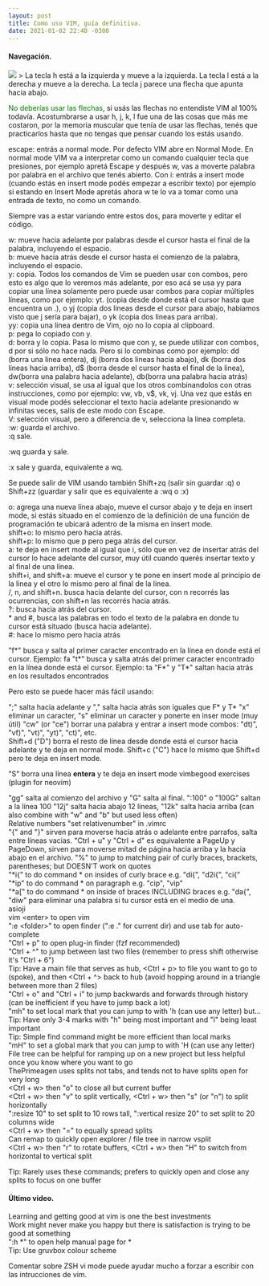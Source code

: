 ```yaml
---
layout: post
title: Como uso VIM, guía definitiva.
date: 2021-01-02 22:40 -0300
---
```

#### Navegación.
<img src="{{site.baseurl}}/assets/img/vim_keys_hjkl.jpeg"/>
> La tecla h está a la izquierda y mueve a la izquierda.   
  La tecla l está a la derecha y mueve a la derecha.   
  La tecla j parece una flecha que apunta hacia abajo.   

<span style="color:green;">No deberías usar las flechas</span>, si usás las flechas no entendiste VIM al 100% todavía.
Acostumbrarse a usar h, j, k, l fue una de las cosas que más me costaron, por la
memoria muscular que tenía de usar las flechas, tenés que practicarlos hasta que no tengas
que pensar cuando los estás usando.

escape: entrás a normal mode. Por defecto VIM abre en Normal Mode. En normal mode VIM va a interpretar como un comando cualquier tecla que presiones, por ejemplo apretá Escape y después w, vas a moverte palabra por palabra en el archivo que tenés abierto.
Con i: entrás a insert mode (cuando estás en insert mode podés empezar a escribir texto) por ejemplo si estando en Insert Mode apretás ahora w te lo va a tomar como una entrada de texto, no como un comando.

Siempre vas a estar variando entre estos dos, para moverte y editar el código.


w: mueve hacia adelante por palabras desde el cursor hasta el final de la palabra, incluyendo el espacio.  
b: mueve hacia atrás desde el cursor hasta el comienzo de la palabra, incluyendo el espacio.  
y: copia. Todos los comandos de Vim se pueden usar con combos, pero esto es algo que lo veremos más adelante, por eso acá se usa yy para copiar una línea solamente pero puede usar combos para copiar múltiples líneas, como por ejemplo: yt. (copia desde donde está el cursor hasta que encuentra un .), o yj (copia dos lineas desde el cursor para abajo, habiamos visto que j sería para bajar), o yk (copia dos lineas para arriba).   
yy: copia una línea dentro de Vim, ojo no lo copia al clipboard.  
p: pega lo copiado con y.  
d: borra y lo copia. Pasa lo mismo que con y, se puede utilizar con combos, d por si sólo no hace nada. Pero si lo combinas como por ejemplo: dd (borra una linea entera), dj (borra dos lineas hacia abajo), dk (borra dos líneas hacia arriba), d$ (borra desde el cursor hasta el final de la linea), dw(borra una palabra hacia adelante), db(borra una palabra hacia atrás)  
v: selección visual, se usa al igual que los otros combinandolos con otras instrucciones, como por ejemplo: vw, vb, v$, vk, vj. Una vez que estás en visual mode podés seleccionar el texto hacia adelante presionando w infinitas veces, salís de este modo con Escape.  
V: selección visual, pero a diferencia de v, selecciona la línea completa.  
:w: guarda el archivo.  
:q sale.  

:wq guarda y sale.  

:x sale y guarda, equivalente a wq.  

Se puede salir de VIM usando también Shift+zq (salir sin guardar :q) o Shift+zz (guardar y salir que es equivalente a :wq o :x) 
 

o: agrega una nueva línea abajo, mueve el cursor abajo y te deja en insert mode, si estás situado en el comienzo de la definición de una función de programación te ubicará adentro de la misma en insert mode.  
shift+o: lo mismo pero hacia atrás.  
shift+p: lo mismo que p pero pega atrás del cursor.  
a: te deja en insert mode al igual que i, sólo que en vez de insertar atrás del cursor lo hace adelante del cursor, muy útil cuando querés insertar texto y al final de una línea.  
shift+i, and shift+a: mueve el cursor y te pone en insert mode al principio de la linea y el otro lo mismo pero al final de la linea.  
/,  n, and shift+n. busca hacia delante del cursor, con n recorrés las ocurrencias, con shift+n las recorrés hacia atrás.  
?: busca hacia atrás del cursor.  
\* and #, busca las palabras en todo el texto de la palabra en donde tu cursor está situado (busca hacia adelante).  
\#: hace lo mismo pero hacia atrás  


"f\*" busca y salta al primer caracter encontrado en la línea en donde está el cursor. Ejemplo: fa 
"t\*" busca y salta atrás del primer caracter encontrado en la línea donde está el cursor. Ejemplo: ta 
"F\*" y "T\*" saltan hacia atrás en los resultados encontrados 

Pero esto se puede hacer más fácil usando:   

";" salta hacia adelante y "," salta hacia atrás son iguales que F\* y T\* 
"x" eliminar un caracter, "s" eliminar un caracter y ponerte en inser mode (muy útil)
"cw" (or "ce") borrar una palabra y entrar a insert mode 
combos: "dt)", "vf)", "vt)",  "yt)", "ct)", etc.  
Shift+d ("D") borra el resto de línea desde donde está el cursor hacia adelante y te deja en normal mode.
Shift+c ("C") hace lo mismo que Shift+d pero te deja en insert mode.

"S" borra una línea **entera** y te deja en insert mode
vimbegood exercises (plugin for neovim)   



"gg" salta al comienzo del archivo y "G" salta al final.
":100" o "100G" saltan a la línea 100
"12j" salta hacia abajo 12 líneas, "12k" salta hacia arriba (can also combine with "w" and "b" but used less often)  
Relative numbers "set relativenumber" in .vimrc  
"{" and "}" sirven para moverse hacia atrás o adelante entre parrafos, salta entre líneas vacías.
"Ctrl + u" y "Ctrl + d" es equivalente a PageUp y PageDown, sirven para moverse mitad de página hacia arriba y la hacia abajo en el archivo.
"%" to jump to matching pair of curly braces, brackets, parentheses; but DOESN'T work on quotes  
"\*i{" to do command * on insides of curly brace  e.g. "di{", "d2i{", "ci{"  
"\*ip" to do command * on paragraph e.g. "cip", "vip"  
"\*a[" to do command * on inside of braces INCLUDING braces e.g. "da{",  
"diw" para eliminar una palabra si tu cursor está en el medio de una.  
asioji       
vim \<enter\>  to open vim   
":e \<folder\>" to open finder (":e ." for current dir) and use tab for auto-complete     
"Ctrl + p" to open plug-in finder (fzf recommended)     
"Ctrl + ^" to jump between last two files (remember to press shift otherwise it's "Ctrl + 6")     
Tip: Have a main file that serves as hub, <Ctrl + p> to file you want to go to (spoke), and then <Ctrl + ^> back to hub (avoid hopping around in a triangle between more than 2 files)     
"Ctrl + o" and "Ctrl + i" to jump backwards and forwards through history (can be inefficient if you have to jump back a lot)      
"mh" to set local mark that you can jump to with 'h (can use any letter) but...      
Tip: Have only 3-4 marks with "h" being most important and "l" being least important     
Tip: Simple find command might be more efficient than local marks     
"mH" to set a global mark that you can jump to with 'H (can use any letter)     
File tree can be helpful for ramping up on a new project but less helpful once you know where you want to go      
ThePrimeagen uses splits not tabs, and tends not to have splits open for very long     
<Ctrl + w> then "o" to close all but current buffer     
<Ctrl + w> then "v" to split vertically, <Ctrl + w> then "s" (or "n") to split horizontally     
":resize 10" to set split to 10 rows tall, ":vertical resize 20" to set split to 20 columns wide     
<Ctrl + w> then "=" to equally spread splits     
 Can remap to quickly open explorer / file tree in narrow vsplit     
<Ctrl + w> then "r" to rotate buffers, <Ctrl + w> then "H" to switch from horizontal to vertical split     

Tip: Rarely uses these commands; prefers to quickly open and close any splits to focus on one buffer   




#### Último video.
Learning and getting good at vim is one the best investments  
Work might never make you happy but there is satisfaction is trying to be good at something  
":h *" to open help manual page for *  
Tip: Use gruvbox colour scheme  




Comentar sobre ZSH vi mode puede ayudar mucho a forzar a escribir con las intrucciones de vim.
